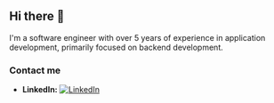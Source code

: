## Hi there 👋

I'm a software engineer with over 5 years of experience in application development, primarily focused on backend development.

### Contact me
- **LinkedIn:** [![LinkedIn](https://img.shields.io/badge/-LinkedIn-blue?style=flat&logo=linkedin)](https://www.linkedin.com/in/pedro-diaz-sf/)

<!--
**akak92/akak92** is a ✨ _special_ ✨ repository because its `README.md` (this file) appears on your GitHub profile.

Here are some ideas to get you started:

- 🔭 I’m currently working on ...
- 🌱 I’m currently learning ...
- 👯 I’m looking to collaborate on ...
- 🤔 I’m looking for help with ...
- 💬 Ask me about ...
- 📫 How to reach me: ...
- 😄 Pronouns: ...
- ⚡ Fun fact: ...
-->

